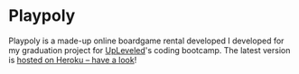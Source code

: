 # Playpoly

Playpoly is a made-up online boardgame rental developed I developed for my graduation project for [UpLeveled](https://upleveled.io/)'s coding bootcamp. The latest version is [hosted on Heroku &ndash; have a look](https://playpoly.herokuapp.com/)!
